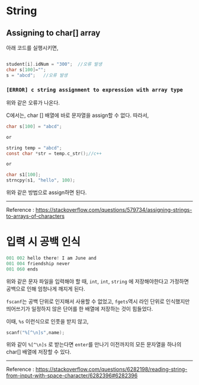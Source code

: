 # String


## Assigning to char[] array


아래 코드를 실행시키면,

```c

student[i].idNum = "300";  //오류 발생
char s[100]="";
s = "abcd";   //오류 발생

```


### `[ERROR] c string assignment to expression with array type` 



위와 같은 오류가 나온다.

C에서는, char [] 배열에 바로 문자열을 assign할 수 없다. 따라서, 

```c
char s[100] = "abcd"; 

or

string temp = "abcd";
const char *str = temp.c_str();//c++

or 

char s1[100];
strncpy(s1, "hello", 100);
```

위와 같은 방법으로 assign하면 된다.

---
Reference : https://stackoverflow.com/questions/579734/assigning-strings-to-arrays-of-characters



# 입력 시 공백 인식

```c
001 002 hello there! I am June and
001 004 friendship never
001 060 ends 	
```

위와 같은 문자 파일을 입력해야 할 때,
`int`, `int`, `string` 에 저장해야한다고 가정하면 공백으로 인해 엄청나게 깨지게 된다.

`fscanf`는 공백 단위로 인지해서 사용할 수 없었고, `fgets`역시 라인 단위로 인식했지만 띄어쓰기가 일정하지 않은 단어를 한 배열에 저장하는 것이 힘들었다.

이때, `%s` 이런식으로 인풋을 받지 않고,

```c
scanf("%[^\n]s",name);
```

위와 같이 `%[^\n]s` 로 받는다면 `enter`를 만나기 이전까지의 모든 문자열을 하나의 char[] 배열에 저장할 수 있다.


---
Reference : 
https://stackoverflow.com/questions/6282198/reading-string-from-input-with-space-character/6282396#6282396
